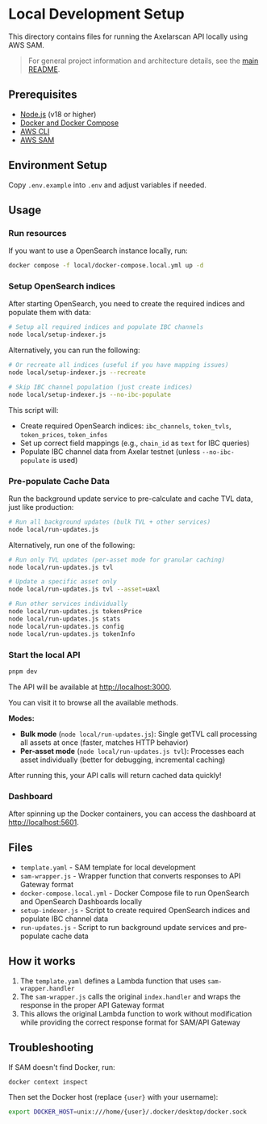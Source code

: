 # Local Development Setup

This directory contains files for running the Axelarscan API locally using AWS SAM.

> For general project information and architecture details, see the [main README](../README.md).

## Prerequisites

- [Node.js](https://nodejs.org/en) (v18 or higher)
- [Docker and Docker Compose](https://www.docker.com/products/docker-desktop/)
- [AWS CLI](https://docs.aws.amazon.com/cli/latest/userguide/getting-started-install.html)
- [AWS SAM](https://docs.aws.amazon.com/serverless-application-model/latest/developerguide/install-sam-cli.html)

## Environment Setup

Copy `.env.example` into `.env` and adjust variables if needed.

## Usage

### Run resources

If you want to use a OpenSearch instance locally, run:

```bash
docker compose -f local/docker-compose.local.yml up -d
```

### Setup OpenSearch indices

After starting OpenSearch, you need to create the required indices and populate them with data:

```bash
# Setup all required indices and populate IBC channels
node local/setup-indexer.js
```

Alternatively, you can run the following:
```bash
# Or recreate all indices (useful if you have mapping issues)
node local/setup-indexer.js --recreate

# Skip IBC channel population (just create indices)
node local/setup-indexer.js --no-ibc-populate
```

This script will:

- Create required OpenSearch indices: `ibc_channels`, `token_tvls`, `token_prices`, `token_infos`
- Set up correct field mappings (e.g., `chain_id` as `text` for IBC queries)
- Populate IBC channel data from Axelar testnet (unless `--no-ibc-populate` is used)

### Pre-populate Cache Data

Run the background update service to pre-calculate and cache TVL data, just like production:

```bash
# Run all background updates (bulk TVL + other services)
node local/run-updates.js
```

Alternatively, run one of the following:

```bash
# Run only TVL updates (per-asset mode for granular caching)
node local/run-updates.js tvl

# Update a specific asset only
node local/run-updates.js tvl --asset=uaxl

# Run other services individually
node local/run-updates.js tokensPrice
node local/run-updates.js stats
node local/run-updates.js config
node local/run-updates.js tokenInfo
```

### Start the local API

```bash
pnpm dev
```

The API will be available at [http://localhost:3000](http://localhost:3000).

You can visit it to browse all the available methods.

**Modes:**

- **Bulk mode** (`node local/run-updates.js`): Single getTVL call processing all assets at once (faster, matches HTTP behavior)
- **Per-asset mode** (`node local/run-updates.js tvl`): Processes each asset individually (better for debugging, incremental caching)

After running this, your API calls will return cached data quickly!

### Dashboard

After spinning up the Docker containers, you can access the dashboard at [http://localhost:5601](http://localhost:5601).

## Files

- `template.yaml` - SAM template for local development
- `sam-wrapper.js` - Wrapper function that converts responses to API Gateway format
- `docker-compose.local.yml` - Docker Compose file to run OpenSearch and OpenSearch Dashboards locally
- `setup-indexer.js` - Script to create required OpenSearch indices and populate IBC channel data
- `run-updates.js` - Script to run background update services and pre-populate cache data

## How it works

1. The `template.yaml` defines a Lambda function that uses `sam-wrapper.handler`
2. The `sam-wrapper.js` calls the original `index.handler` and wraps the response in the proper API Gateway format
3. This allows the original Lambda function to work without modification while providing the correct response format for SAM/API Gateway

## Troubleshooting

If SAM doesn't find Docker, run:

```bash
docker context inspect
```

Then set the Docker host (replace `{user}` with your username):

```bash
export DOCKER_HOST=unix:///home/{user}/.docker/desktop/docker.sock
```
